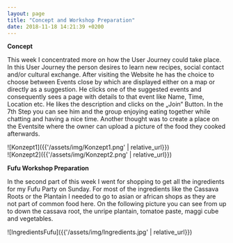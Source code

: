 ```yaml
---
layout: page
title: "Concept and Workshop Preparation"
date: 2018-11-18 14:21:39 +0200
---
```

**Concept**


This week I concentrated more on how the User Journey could take place. In this User Journey the person desires to learn new recipes, social contact and/or cultural exchange. After visiting the Website he has the choice to  choose between Events close by which are displayed either on a map or directly as a suggestion. He clicks one of the suggested events and consequently sees a page with details to that event like Name, Time, Location etc. He likes the description and clicks on the „Join“ Button. In the 7th Step you can see him and the group enjoying eating together while chatting and having a nice time. Another thought was to create a place on the Eventsite where the owner can upload a picture of the food they cooked afterwards.


![Konzept1]({{'/assets/img/Konzept1.png' | relative_url}})  
![Konzept2]({{'/assets/img/Konzept2.png' | relative_url}})  


**Fufu Workshop Preparation** 

In the second part of this week I went for shopping to get all the ingredients for my Fufu Party on Sunday. For most of the ingredients like the Cassava Roots or the Plantain I needed to go to asian or african shops as they are not part of common food here.
On the following picture you can see from up to down the cassava root, the unripe plantain, tomatoe paste, maggi cube and vegetables.


![IngredientsFufu]({{'/assets/img/Ingredients.jpg' | relative_url}})

